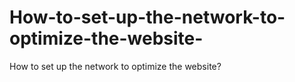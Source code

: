 # How-to-set-up-the-network-to-optimize-the-website-
How to set up the network to optimize the website?
